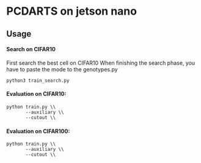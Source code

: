 # PCDARTS on jetson nano

## Usage
#### Search on CIFAR10

First search the best cell on CIFAR10
When finishing the search phase, you have to paste the mode to the genotypes.py
```
python3 train_search.py
```

#### Evaluation on CIFAR10:

```
python train.py \\
       --auxiliary \\
       --cutout \\
```
#### Evaluation on CIFAR100:

```
python train.py \\
       --auxiliary \\
       --cutout \\
```
